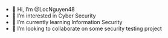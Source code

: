 - 👋 Hi, I’m @LocNguyen48
- 👀 I’m interested in Cyber Security
- 🌱 I’m currently learning Information Security
- 💞️ I’m looking to collaborate on some security testing project

<!---
LocNguyen48/LocNguyen48 is a ✨ special ✨ repository because its `README.md` (this file) appears on your GitHub profile.
You can click the Preview link to take a look at your changes.
--->
